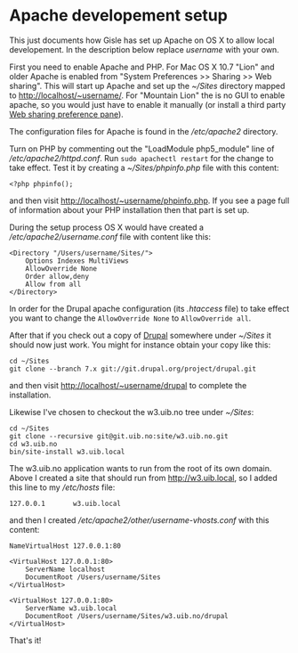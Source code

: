 # Apache developement setup

This just documents how Gisle has set up Apache on OS X to allow local developement.
In the description below replace _username_ with your own.

First you need to enable Apache and PHP.  For Mac OS X 10.7 "Lion" and older
Apache is enabled from "System Preferences >> Sharing >> Web sharing".  This
will start up Apache and set up the _~/Sites_ directory mapped to
<http://localhost/~username/>.  For "Mountain Lion" the is no GUI to enable
apache, so you would just have to enable it manually (or install a third party
[Web sharing preference pane](http://clickontyler.com/blog/2012/02/web-sharing-mountain-lion/)).

The configuration files for Apache is found in the _/etc/apache2_ directory.

Turn on PHP by commenting out the "LoadModule php5\_module" line of _/etc/apache2/httpd.conf_.  Run `sudo apachectl restart`
for the change to take effect.  Test it by creating a _~/Sites/phpinfo.php_ file with this content:

    <?php phpinfo();

and then visit <http://localhost/~username/phpinfo.php>.  If you see a page
full of information about your PHP installation then that part is set up.

During the setup process OS X would have created a _/etc/apache2/username.conf_ file with content like this:

    <Directory "/Users/username/Sites/">
        Options Indexes MultiViews
        AllowOverride None
        Order allow,deny
        Allow from all
    </Directory>

In order for the Drupal apache configuration (its _.htaccess_ file) to take
effect you want to change the `AllowOverride None` to `AllowOverride all`.

After that if you check out a copy of [Drupal](http://drupal.org/project/drupal) somewhere
under _~/Sites_ it should now just work.  You might for instance obtain your
copy like this:

    cd ~/Sites
    git clone --branch 7.x git://git.drupal.org/project/drupal.git

and then visit <http://localhost/~username/drupal> to complete the installation.

Likewise I've chosen to checkout the w3.uib.no tree under _~/Sites_:

    cd ~/Sites
    git clone --recursive git@git.uib.no:site/w3.uib.no.git
    cd w3.uib.no
    bin/site-install w3.uib.local

The w3.uib.no application wants to run from the root of its own domain. Above
I created a site that should run from <http://w3.uib.local>, so I added this
line to my _/etc/hosts_ file:

    127.0.0.1       w3.uib.local

and then I created _/etc/apache2/other/username-vhosts.conf_ with this content:

    NameVirtualHost 127.0.0.1:80

    <VirtualHost 127.0.0.1:80>
        ServerName localhost
        DocumentRoot /Users/username/Sites
    </VirtualHost>

    <VirtualHost 127.0.0.1:80>
        ServerName w3.uib.local
        DocumentRoot /Users/username/Sites/w3.uib.no/drupal
    </VirtualHost>

That's it!
